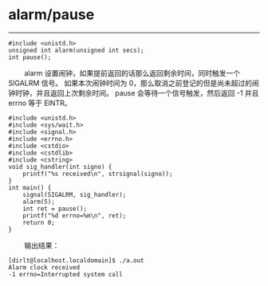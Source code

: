 # alarm/pause
***

    #include <unistd.h>
    unsigned int alarm(unsigned int secs);
    int pause();

&emsp;&emsp;
alarm 设置闹钟，如果提前返回的话那么返回剩余时间，同时触发一个 SIGALRM 信号。
如果本次闹钟时间为 0，那么取消之前登记的但是尚未超过的闹钟时钟，并且返回上次剩余时间。
pause 会等待一个信号触发，然后返回 -1 并且 errno 等于 EINTR。

    #include <unistd.h>
    #include <sys/wait.h>
    #include <signal.h>
    #include <errno.h>
    #include <cstdio>
    #include <cstdlib>
    #include <cstring>
    void sig_handler(int signo) {
        printf("%s received\n", strsignal(signo));
    }
    int main() {
        signal(SIGALRM, sig_handler);
        alarm(5);
        int ret = pause();
        printf("%d errno=%m\n", ret);
        return 0;
    }
    
&emsp;&emsp;
输出结果：

    [dirlt@localhost.localdomain]$ ./a.out
    Alarm clock received
    -1 errno=Interrupted system call